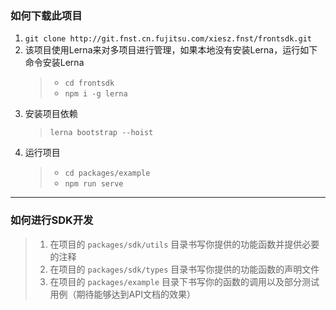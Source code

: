 ### 如何下载此项目
1. `git clone http://git.fnst.cn.fujitsu.com/xiesz.fnst/frontsdk.git`
2. 该项目使用Lerna来对多项目进行管理，如果本地没有安装Lerna，运行如下命令安装Lerna
   > * `cd frontsdk`
   > * `npm i -g lerna`
3. 安装项目依赖
   > `lerna bootstrap --hoist`
4. 运行项目
   > * `cd packages/example `
   > * `npm run serve`
---
### 如何进行SDK开发
> 1. 在项目的 `packages/sdk/utils` 目录书写你提供的功能函数并提供必要的注释
> 2. 在项目的 `packages/sdk/types` 目录书写你提供的功能函数的声明文件
> 3. 在项目的 `packages/example` 目录下书写你的函数的调用以及部分测试用例（期待能够达到API文档的效果）